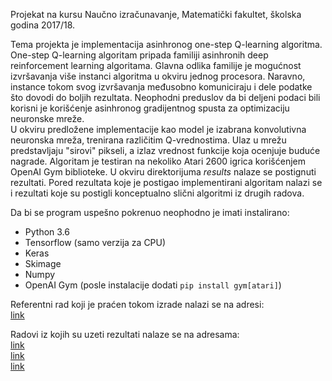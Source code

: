 Projekat na kursu Naučno izračunavanje, Matematički fakultet, školska godina 2017/18.

Tema projekta je implementacija asinhronog one-step Q-learning algoritma. One-step Q-learning algoritam pripada familiji asinhronih deep reinforcement learning algoritama. Glavna odlika familije je mogućnost izvršavanja više instanci algoritma u okviru jednog procesora. Naravno, instance tokom svog izvršavanja međusobno komuniciraju i dele podatke što dovodi do boljih rezultata. Neophodni preduslov da bi deljeni podaci bili korisni je korišćenje asinhronog gradijentnog spusta za optimizaciju neuronske mreže. <br/>
U okviru predložene implementacije kao model je izabrana konvolutivna neuronska mreža, trenirana različitim Q-vrednostima. Ulaz u mrežu predstavljaju "sirovi" pikseli, a izlaz vrednost funkcije koja ocenjuje buduće nagrade. Algoritam je testiran na nekoliko Atari 2600 igrica korišćenjem OpenAI Gym biblioteke. U okviru direktorijuma *results* nalaze se postignuti rezultati. Pored rezultata koje je postigao implementirani algoritam nalazi se i rezultati koje su postigli konceptualno slični algoritmi iz drugih radova.


Da bi se program uspešno pokrenuo neophodno je imati instalirano:
* Python 3.6
* Tensorflow (samo verzija za CPU)
* Keras	
* Skimage
* Numpy
* OpenAI Gym (posle instalacije dodati `pip install gym[atari]`)


Referentni rad koji je praćen tokom izrade nalazi se na adresi: <br/>
[link](https://arxiv.org/pdf/1602.01783v1.pdf "Asinhroni reinforcement learning")


Radovi iz kojih su uzeti rezultati nalaze se na adresama: <br/>
[link](http://www.cl.cam.ac.uk/~ey204/teaching/ACS/R244_2017_2018/papers/mnih_nips_2013.pdf "Prvi rad iz koga su uzeti rezultati") <br/>
[link](https://arxiv.org/pdf/1602.01783.pdf "Drugi rad iz koga su uzeti rezultati") <br/>
[link](https://www.nature.com/articles/nature14236 "Treci rad iz koga su uzeti rezultati")
